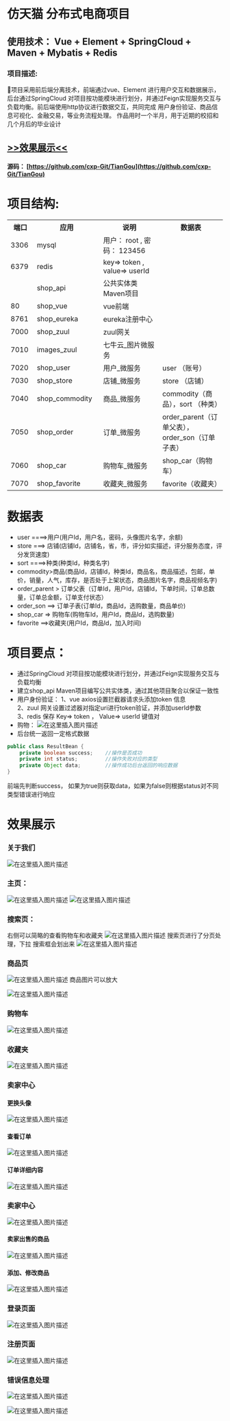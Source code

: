 
仿天猫 分布式电商项目
====  

使用技术： Vue + Element + SpringCloud + Maven + Mybatis + Redis 
--

### 项目描述:
项目采用前后端分离技术，前端通过vue、Element 进行用户交互和数据展示，后台通过SpringCloud 对项目按功能模块进行划分，并通过Feign实现服务交互与负载均衡。前后端使用http协议进行数据交互，共同完成 用户身份验证、商品信息可视化、金融交易，等业务流程处理。
作品用时一个半月，用于近期的校招和几个月后的毕业设计

## [>>效果展示<<](#xiaoGuo)
#### 源码：	[https://github.com/cxp-Git/TianGou](https://github.com/cxp-Git/TianGou)
# 项目结构:

<table>
  <tr>
    <th width=8%>端口</th>
    <th width=20%>应用</th>
    <th width="25%">说明</th>
    <th width="27%">数据表</th>
  </tr>
  <tr>
    <td > 3306 </td>
    <td> mysql  </td>
    <td> 用户：  root , 密码：  123456 </td>
    <td>  </td>
  </tr>
  <tr>
    <td>  6379 </td>
    <td> redis</td>
    <td> key=>   token  , value=> userId </td>
    <td>   </td>
  </tr>
  <tr>
    <td>   </td>
    <td> shop_api</td>
    <td>  公共实体类 Maven项目 </td>
    <td>   </td>
  </tr>
  <tr>
    <td>  80 </td>
    <td> shop_vue</td>
    <td>  vue前端 </td>
    <td>   </td>
  </tr>
  <tr>
    <td>  8761 </td>
    <td> shop_eureka</td>
    <td>  eureka注册中心 </td>
    <td>   </td>
  </tr>
  <tr>
    <td>  7000 </td>
    <td> shop_zuul</td>
    <td>  zuul网关 </td>
    <td>   </td>
  </tr>
  <tr>
      <td>  7010 </td>
      <td> images_zuul</td>
      <td>  七牛云_图片微服务 </td>
      <td>   </td>
    </tr>
  <tr>
    <td>  7020 </td>
    <td> shop_user</td>
    <td>  用户_微服务 </td>
    <td>  user （账号）</td>
  </tr>
  <tr>
    <td>  7030 </td>
    <td> shop_store</td>
    <td>  店铺_微服务 </td>
    <td>  store （店铺） </td>
  </tr>
  <tr>
    <td>  7040 </td>
    <td> shop_commodity</td>
    <td>  商品_微服务 </td>
    <td>  commodity（商品），sort （种类）</td>
  </tr>
   <tr>
    <td>  7050 </td>
    <td> shop_order</td>
    <td>  订单_微服务 </td>
    <td>  order_parent（订单父表），order_son（订单子表） </td>
  </tr>
   <tr>
    <td>  7060 </td>
    <td> shop_car</td>
    <td>  购物车_微服务 </td>
    <td>  shop_car（购物车） </td>
  </tr>
  <tr>
    <td>  7070 </td>
    <td> shop_favorite</td>
    <td>  收藏夹_微服务 </td>
    <td>  favorite（收藏夹） </td>
  </tr>
</table>

# 数据表
* user ====>用户(用户Id，用户名，密码，头像图片名字，余额)
* store ===> 店铺(店铺Id，店铺名，省，市，评分如实描述，评分服务态度，评分发货速度)
* sort ====>种类(种类Id，种类名字)
* commodity>商品(商品Id，店铺Id，种类Id，商品名，商品描述，包邮，单价，销量，人气，库存，是否处于上架状态，商品图片名字，商品视频名字)
* order_parent > 订单父表（订单Id，用户Id，店铺Id，下单时间，订单总数量，订单总金额，订单支付状态）
* order_son ==> 订单子表(订单Id，商品Id，选购数量，商品单价)
* shop_car => 购物车(购物车Id，用户Id，商品Id，选购数量)
* favorite ==>收藏夹(用户Id，商品Id，加入时间)

# 项目要点：
* 通过SpringCloud 对项目按功能模块进行划分，并通过Feign实现服务交互与负载均衡
* 建立shop_api  Maven项目编写公共实体类，通过其他项目聚合以保证一致性
* 用户身份验证： 
 1、vue axios设置拦截器请求头添加token 信息                  
2、zuul 网关设置过滤器对指定uri进行token验证，并添加userId参数   
3、redis 保存 Key=> token ， Value=> userId 键值对 
* 购物：
![在这里插入图片描述](https://img-blog.csdnimg.cn/20191207163910118.png?x-oss-process=image/watermark,type_ZmFuZ3poZW5naGVpdGk,shadow_10,text_aHR0cHM6Ly9ibG9nLmNzZG4ubmV0L3dlaXhpbl80MTQyMzM3OA==,size_16,color_FFFFFF,t_70)
* 后台统一返回一定格式数据

```java
public class ResultBean {
    private boolean success;    //操作是否成功
    private int status;         //操作失败对应的类型
    private Object data;        //操作成功后台返回的响应数据
}
```
前端先判断success， 如果为true则获取data，如果为false则根据status对不同类型错误进行响应



<span id="xiaoGuo"/>


# 效果展示
### 关于我们
![在这里插入图片描述](https://img-blog.csdnimg.cn/20200106165142504.jpg?x-oss-process=image/watermark,type_ZmFuZ3poZW5naGVpdGk,shadow_10,text_aHR0cHM6Ly9ibG9nLmNzZG4ubmV0L3dlaXhpbl80MTQyMzM3OA==,size_16,color_FFFFFF,t_70)
### 主页：
![在这里插入图片描述](https://img-blog.csdnimg.cn/20200106154520170.png?x-oss-process=image/watermark,type_ZmFuZ3poZW5naGVpdGk,shadow_10,text_aHR0cHM6Ly9ibG9nLmNzZG4ubmV0L3dlaXhpbl80MTQyMzM3OA==,size_16,color_FFFFFF,t_70)
![在这里插入图片描述](https://img-blog.csdnimg.cn/20200106154538579.png?x-oss-process=image/watermark,type_ZmFuZ3poZW5naGVpdGk,shadow_10,text_aHR0cHM6Ly9ibG9nLmNzZG4ubmV0L3dlaXhpbl80MTQyMzM3OA==,size_16,color_FFFFFF,t_70)
### 搜索页：
右侧可以简略的查看购物车和收藏夹
![在这里插入图片描述](https://img-blog.csdnimg.cn/202001061546185.png?x-oss-process=image/watermark,type_ZmFuZ3poZW5naGVpdGk,shadow_10,text_aHR0cHM6Ly9ibG9nLmNzZG4ubmV0L3dlaXhpbl80MTQyMzM3OA==,size_16,color_FFFFFF,t_70)
搜索页进行了分页处理，下拉 搜索框会划出来
![在这里插入图片描述](https://img-blog.csdnimg.cn/20200106154628669.png?x-oss-process=image/watermark,type_ZmFuZ3poZW5naGVpdGk,shadow_10,text_aHR0cHM6Ly9ibG9nLmNzZG4ubmV0L3dlaXhpbl80MTQyMzM3OA==,size_16,color_FFFFFF,t_70)


### 商品页

![在这里插入图片描述](https://img-blog.csdnimg.cn/20200106155249514.jpg?x-oss-process=image/watermark,type_ZmFuZ3poZW5naGVpdGk,shadow_10,text_aHR0cHM6Ly9ibG9nLmNzZG4ubmV0L3dlaXhpbl80MTQyMzM3OA==,size_16,color_FFFFFF,t_70)
商品图片可以放大

![在这里插入图片描述](https://img-blog.csdnimg.cn/2020010615485833.png?x-oss-process=image/watermark,type_ZmFuZ3poZW5naGVpdGk,shadow_10,text_aHR0cHM6Ly9ibG9nLmNzZG4ubmV0L3dlaXhpbl80MTQyMzM3OA==,size_16,color_FFFFFF,t_70)
### 购物车
![在这里插入图片描述](https://img-blog.csdnimg.cn/20200106155352113.jpg?x-oss-process=image/watermark,type_ZmFuZ3poZW5naGVpdGk,shadow_10,text_aHR0cHM6Ly9ibG9nLmNzZG4ubmV0L3dlaXhpbl80MTQyMzM3OA==,size_16,color_FFFFFF,t_70)
### 收藏夹
![在这里插入图片描述](https://img-blog.csdnimg.cn/20200106155429383.jpg?x-oss-process=image/watermark,type_ZmFuZ3poZW5naGVpdGk,shadow_10,text_aHR0cHM6Ly9ibG9nLmNzZG4ubmV0L3dlaXhpbl80MTQyMzM3OA==,size_16,color_FFFFFF,t_70)
### 卖家中心
#### 更换头像
![在这里插入图片描述](https://img-blog.csdnimg.cn/20200106155655720.jpg?x-oss-process=image/watermark,type_ZmFuZ3poZW5naGVpdGk,shadow_10,text_aHR0cHM6Ly9ibG9nLmNzZG4ubmV0L3dlaXhpbl80MTQyMzM3OA==,size_16,color_FFFFFF,t_70)
#### 查看订单
![在这里插入图片描述](https://img-blog.csdnimg.cn/20200106160141383.jpg?x-oss-process=image/watermark,type_ZmFuZ3poZW5naGVpdGk,shadow_10,text_aHR0cHM6Ly9ibG9nLmNzZG4ubmV0L3dlaXhpbl80MTQyMzM3OA==,size_16,color_FFFFFF,t_70)
#### 订单详细内容
![在这里插入图片描述](https://img-blog.csdnimg.cn/20200106160147751.png?x-oss-process=image/watermark,type_ZmFuZ3poZW5naGVpdGk,shadow_10,text_aHR0cHM6Ly9ibG9nLmNzZG4ubmV0L3dlaXhpbl80MTQyMzM3OA==,size_16,color_FFFFFF,t_70)
### 卖家中心
![在这里插入图片描述](https://img-blog.csdnimg.cn/2020010616461674.jpg?x-oss-process=image/watermark,type_ZmFuZ3poZW5naGVpdGk,shadow_10,text_aHR0cHM6Ly9ibG9nLmNzZG4ubmV0L3dlaXhpbl80MTQyMzM3OA==,size_16,color_FFFFFF,t_70)
#### 卖家出售的商品
![在这里插入图片描述](https://img-blog.csdnimg.cn/20200106164727648.jpg?x-oss-process=image/watermark,type_ZmFuZ3poZW5naGVpdGk,shadow_10,text_aHR0cHM6Ly9ibG9nLmNzZG4ubmV0L3dlaXhpbl80MTQyMzM3OA==,size_16,color_FFFFFF,t_70)
#### 添加、修改商品
![在这里插入图片描述](https://img-blog.csdnimg.cn/20200106164917184.jpg?x-oss-process=image/watermark,type_ZmFuZ3poZW5naGVpdGk,shadow_10,text_aHR0cHM6Ly9ibG9nLmNzZG4ubmV0L3dlaXhpbl80MTQyMzM3OA==,size_16,color_FFFFFF,t_70)
### 登录页面
![在这里插入图片描述](https://img-blog.csdnimg.cn/20191110110311322.jpg?x-oss-process=image/watermark,type_ZmFuZ3poZW5naGVpdGk,shadow_10,text_aHR0cHM6Ly9ibG9nLmNzZG4ubmV0L3dlaXhpbl80MTQyMzM3OA==,size_16,color_FFFFFF,t_70)
### 注册页面
![在这里插入图片描述](https://img-blog.csdnimg.cn/2019111011032375.jpg?x-oss-process=image/watermark,type_ZmFuZ3poZW5naGVpdGk,shadow_10,text_aHR0cHM6Ly9ibG9nLmNzZG4ubmV0L3dlaXhpbl80MTQyMzM3OA==,size_16,color_FFFFFF,t_70)

### 错误信息处理
![在这里插入图片描述](https://img-blog.csdnimg.cn/20191110110459678.jpg?x-oss-process=image/watermark,type_ZmFuZ3poZW5naGVpdGk,shadow_10,text_aHR0cHM6Ly9ibG9nLmNzZG4ubmV0L3dlaXhpbl80MTQyMzM3OA==,size_16,color_FFFFFF,t_70)

![在这里插入图片描述](https://img-blog.csdnimg.cn/20191110110452766.jpg?x-oss-process=image/watermark,type_ZmFuZ3poZW5naGVpdGk,shadow_10,text_aHR0cHM6Ly9ibG9nLmNzZG4ubmV0L3dlaXhpbl80MTQyMzM3OA==,size_16,color_FFFFFF,t_70)